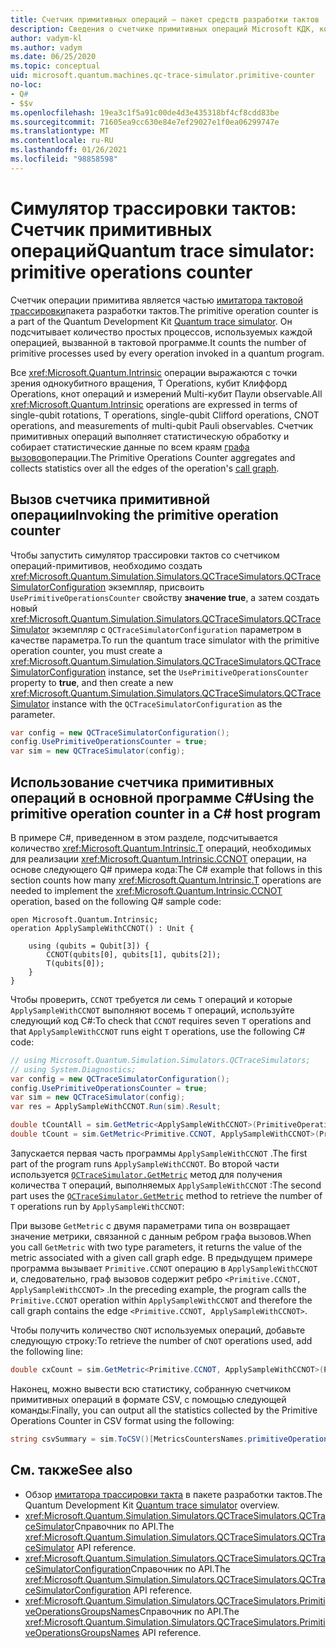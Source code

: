 ```yaml
---
title: Счетчик примитивных операций — пакет средств разработки тактов
description: Сведения о счетчике примитивных операций Microsoft КДК, который использует симулятор трассировки тактов для отслеживания простых процессов, используемых операциями в Q# программе.
author: vadym-kl
ms.author: vadym
ms.date: 06/25/2020
ms.topic: conceptual
uid: microsoft.quantum.machines.qc-trace-simulator.primitive-counter
no-loc:
- Q#
- $$v
ms.openlocfilehash: 19ea3c1f5a91c00de4d3e435318bf4cf8cdd83be
ms.sourcegitcommit: 71605ea9cc630e84e7ef29027e1f0ea06299747e
ms.translationtype: MT
ms.contentlocale: ru-RU
ms.lasthandoff: 01/26/2021
ms.locfileid: "98858598"
---
```

# <a name="quantum-trace-simulator-primitive-operations-counter"></a><span data-ttu-id="08bf9-103">Симулятор трассировки тактов: Счетчик примитивных операций</span><span class="sxs-lookup"><span data-stu-id="08bf9-103">Quantum trace simulator: primitive operations counter</span></span>

<span data-ttu-id="08bf9-104">Счетчик операции примитива является частью [имитатора тактовой трассировки](xref:microsoft.quantum.machines.qc-trace-simulator.intro)пакета разработки тактов.</span><span class="sxs-lookup"><span data-stu-id="08bf9-104">The primitive operation counter is a part of the Quantum Development Kit [Quantum trace simulator](xref:microsoft.quantum.machines.qc-trace-simulator.intro).</span></span> <span data-ttu-id="08bf9-105">Он подсчитывает количество простых процессов, используемых каждой операцией, вызванной в тактовой программе.</span><span class="sxs-lookup"><span data-stu-id="08bf9-105">It counts the number of primitive processes used by every operation invoked in a quantum program.</span></span> 

<span data-ttu-id="08bf9-106">Все <xref:Microsoft.Quantum.Intrinsic> операции выражаются с точки зрения однокубитного вращения, T Operations, кубит Клиффорд Operations, кнот операций и измерений Multi-кубит Паули observable.</span><span class="sxs-lookup"><span data-stu-id="08bf9-106">All <xref:Microsoft.Quantum.Intrinsic> operations are expressed in terms of single-qubit rotations, T operations, single-qubit Clifford operations, CNOT operations, and measurements of multi-qubit Pauli observables.</span></span> <span data-ttu-id="08bf9-107">Счетчик примитивных операций выполняет статистическую обработку и собирает статистические данные по всем краям [графа вызовов](https://en.wikipedia.org/wiki/Call_graph)операции.</span><span class="sxs-lookup"><span data-stu-id="08bf9-107">The Primitive Operations Counter aggregates and collects statistics over all the edges of the operation's [call graph](https://en.wikipedia.org/wiki/Call_graph).</span></span>

## <a name="invoking-the-primitive-operation-counter"></a><span data-ttu-id="08bf9-108">Вызов счетчика примитивной операции</span><span class="sxs-lookup"><span data-stu-id="08bf9-108">Invoking the primitive operation counter</span></span>

<span data-ttu-id="08bf9-109">Чтобы запустить симулятор трассировки тактов со счетчиком операций-примитивов, необходимо создать <xref:Microsoft.Quantum.Simulation.Simulators.QCTraceSimulators.QCTraceSimulatorConfiguration> экземпляр, присвоить `UsePrimitiveOperationsCounter` свойству **значение true**, а затем создать новый <xref:Microsoft.Quantum.Simulation.Simulators.QCTraceSimulators.QCTraceSimulator> экземпляр с `QCTraceSimulatorConfiguration` параметром в качестве параметра.</span><span class="sxs-lookup"><span data-stu-id="08bf9-109">To run the quantum trace simulator with the primitive operation counter, you must create a <xref:Microsoft.Quantum.Simulation.Simulators.QCTraceSimulators.QCTraceSimulatorConfiguration> instance, set the `UsePrimitiveOperationsCounter` property to **true**, and then create a new <xref:Microsoft.Quantum.Simulation.Simulators.QCTraceSimulators.QCTraceSimulator> instance with the `QCTraceSimulatorConfiguration` as the parameter.</span></span>

```csharp
var config = new QCTraceSimulatorConfiguration();
config.UsePrimitiveOperationsCounter = true;
var sim = new QCTraceSimulator(config);
```

## <a name="using-the-primitive-operation-counter-in-a-c-host-program"></a><span data-ttu-id="08bf9-110">Использование счетчика примитивных операций в основной программе C#</span><span class="sxs-lookup"><span data-stu-id="08bf9-110">Using the primitive operation counter in a C# host program</span></span>

<span data-ttu-id="08bf9-111">В примере C#, приведенном в этом разделе, подсчитывается количество <xref:Microsoft.Quantum.Intrinsic.T> операций, необходимых для реализации <xref:Microsoft.Quantum.Intrinsic.CCNOT> операции, на основе следующего Q# примера кода:</span><span class="sxs-lookup"><span data-stu-id="08bf9-111">The C# example that follows in this section counts how many <xref:Microsoft.Quantum.Intrinsic.T> operations are needed to implement the <xref:Microsoft.Quantum.Intrinsic.CCNOT> operation, based on the following Q# sample code:</span></span>

```qsharp
open Microsoft.Quantum.Intrinsic;
operation ApplySampleWithCCNOT() : Unit {

    using (qubits = Qubit[3]) {
        CCNOT(qubits[0], qubits[1], qubits[2]);
        T(qubits[0]);
    }
}
```

<span data-ttu-id="08bf9-112">Чтобы проверить, `CCNOT` требуется ли семь `T` операций и которые `ApplySampleWithCCNOT` выполняют восемь `T` операций, используйте следующий код C#:</span><span class="sxs-lookup"><span data-stu-id="08bf9-112">To check that `CCNOT` requires seven `T` operations and that `ApplySampleWithCCNOT` runs eight `T` operations, use the following C# code:</span></span>

```csharp 
// using Microsoft.Quantum.Simulation.Simulators.QCTraceSimulators;
// using System.Diagnostics;
var config = new QCTraceSimulatorConfiguration();
config.UsePrimitiveOperationsCounter = true;
var sim = new QCTraceSimulator(config);
var res = ApplySampleWithCCNOT.Run(sim).Result;

double tCountAll = sim.GetMetric<ApplySampleWithCCNOT>(PrimitiveOperationsGroupsNames.T);
double tCount = sim.GetMetric<Primitive.CCNOT, ApplySampleWithCCNOT>(PrimitiveOperationsGroupsNames.T);
```

<span data-ttu-id="08bf9-113">Запускается первая часть программы `ApplySampleWithCCNOT` .</span><span class="sxs-lookup"><span data-stu-id="08bf9-113">The first part of the program runs `ApplySampleWithCCNOT`.</span></span> <span data-ttu-id="08bf9-114">Во второй части используется [`QCTraceSimulator.GetMetric`](https://docs.microsoft.com/dotnet/api/microsoft.quantum.simulation.simulators.qctracesimulators.qctracesimulator.getmetric) метод для получения количества `T` операций, выполняемых `ApplySampleWithCCNOT` :</span><span class="sxs-lookup"><span data-stu-id="08bf9-114">The second part uses the [`QCTraceSimulator.GetMetric`](https://docs.microsoft.com/dotnet/api/microsoft.quantum.simulation.simulators.qctracesimulators.qctracesimulator.getmetric) method to retrieve the number of `T` operations run by `ApplySampleWithCCNOT`:</span></span> 

<span data-ttu-id="08bf9-115">При вызове `GetMetric` с двумя параметрами типа он возвращает значение метрики, связанной с данным ребром графа вызовов.</span><span class="sxs-lookup"><span data-stu-id="08bf9-115">When you call `GetMetric` with two type parameters, it returns the value of the metric associated with a given call graph edge.</span></span> <span data-ttu-id="08bf9-116">В предыдущем примере программа вызывает `Primitive.CCNOT` операцию в `ApplySampleWithCCNOT` и, следовательно, граф вызовов содержит ребро `<Primitive.CCNOT, ApplySampleWithCCNOT>` .</span><span class="sxs-lookup"><span data-stu-id="08bf9-116">In the preceding example, the program calls the `Primitive.CCNOT` operation  within `ApplySampleWithCCNOT` and therefore the call graph contains the edge `<Primitive.CCNOT, ApplySampleWithCCNOT>`.</span></span> 

<span data-ttu-id="08bf9-117">Чтобы получить количество `CNOT` используемых операций, добавьте следующую строку:</span><span class="sxs-lookup"><span data-stu-id="08bf9-117">To retrieve the number of `CNOT` operations used, add the following line:</span></span>
```csharp
double cxCount = sim.GetMetric<Primitive.CCNOT, ApplySampleWithCCNOT>(PrimitiveOperationsGroupsNames.CX);
```

<span data-ttu-id="08bf9-118">Наконец, можно вывести всю статистику, собранную счетчиком примитивных операций в формате CSV, с помощью следующей команды:</span><span class="sxs-lookup"><span data-stu-id="08bf9-118">Finally, you can output all the statistics collected by the Primitive Operations Counter in CSV format using the following:</span></span>
```csharp
string csvSummary = sim.ToCSV()[MetricsCountersNames.primitiveOperationsCounter];
```

## <a name="see-also"></a><span data-ttu-id="08bf9-119">См. также</span><span class="sxs-lookup"><span data-stu-id="08bf9-119">See also</span></span>

- <span data-ttu-id="08bf9-120">Обзор [имитатора трассировки такта](xref:microsoft.quantum.machines.qc-trace-simulator.intro) в пакете разработки тактов.</span><span class="sxs-lookup"><span data-stu-id="08bf9-120">The Quantum Development Kit [Quantum trace simulator](xref:microsoft.quantum.machines.qc-trace-simulator.intro) overview.</span></span>
- <span data-ttu-id="08bf9-121"><xref:Microsoft.Quantum.Simulation.Simulators.QCTraceSimulators.QCTraceSimulator>Справочник по API.</span><span class="sxs-lookup"><span data-stu-id="08bf9-121">The <xref:Microsoft.Quantum.Simulation.Simulators.QCTraceSimulators.QCTraceSimulator> API reference.</span></span>
- <span data-ttu-id="08bf9-122"><xref:Microsoft.Quantum.Simulation.Simulators.QCTraceSimulators.QCTraceSimulatorConfiguration>Справочник по API.</span><span class="sxs-lookup"><span data-stu-id="08bf9-122">The <xref:Microsoft.Quantum.Simulation.Simulators.QCTraceSimulators.QCTraceSimulatorConfiguration> API reference.</span></span>
- <span data-ttu-id="08bf9-123"><xref:Microsoft.Quantum.Simulation.Simulators.QCTraceSimulators.PrimitiveOperationsGroupsNames>Справочник по API.</span><span class="sxs-lookup"><span data-stu-id="08bf9-123">The <xref:Microsoft.Quantum.Simulation.Simulators.QCTraceSimulators.PrimitiveOperationsGroupsNames> API reference.</span></span>